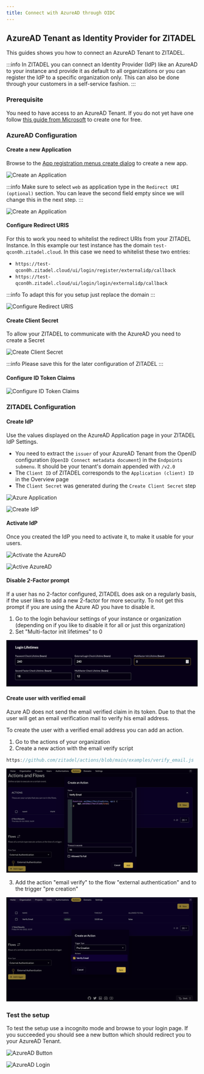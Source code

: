 ```yaml
---
title: Connect with AzureAD through OIDC
---
```


## AzureAD Tenant as Identity Provider for ZITADEL

This guides shows you how to connect an AzureAD Tenant to ZITADEL.

:::info
In ZITADEL you can connect an Identity Provider (IdP) like an AzureAD to your instance and provide it as default to all organizations or you can register the IdP to a specific organization only. This can also be done through your customers in a self-service fashion.
:::

### Prerequisite

You need to have access to an AzureAD Tenant. If you do not yet have one follow [this guide from Microsoft](https://docs.microsoft.com/en-us/azure/active-directory/develop/quickstart-create-new-tenant) to create one for free.

### AzureAD Configuration

#### Create a new Application

Browse to the [App registration menus create dialog](https://portal.azure.com/#view/Microsoft_AAD_RegisteredApps/CreateApplicationBlade/quickStartType~/null/isMSAApp~/false) to create a new app.

![Create an Application](/img/guides/azure_app_register.png)

:::info
Make sure to select `web` as application type in the `Redirect URI (optional)` section.
You can leave the second field empty since we will change this in the next step.
:::

![Create an Application](/img/guides/azure_app.png)

#### Configure Redirect URIS

For this to work you need to whitelist the redirect URIs from your ZITADEL Instance.
In this example our test instance has the domain `test-qcon0h.zitadel.cloud`. In this case we need to whitelist these two entries:

- `https://test-qcon0h.zitadel.cloud/ui/login/register/externalidp/callback`
- `https://test-qcon0h.zitadel.cloud/ui/login/login/externalidp/callback`

:::info
To adapt this for you setup just replace the domain
:::

![Configure Redirect URIS](/img/guides/azure_app_redirects.png)

#### Create Client Secret

To allow your ZITADEL to communicate with the AzureAD you need to create a Secret

![Create Client Secret](/img/guides/azure_app_secrets.png)

:::info
Please save this for the later configuration of ZITADEL
:::

#### Configure ID Token Claims

![Configure ID Token Claims](/img/guides/azure_app_token.png)

### ZITADEL Configuration

#### Create IdP

Use the values displayed on the AzureAD Application page in your ZITADEL IdP Settings.

- You need to extract the `issuer` of your AzureAD Tenant from the OpenID configuration (`OpenID Connect metadata document`) in the `Endpoints submenu`. It should be your tenant's domain appended with `/v2.0`
- The `Client ID` of ZITADEL corresponds to the `Application (client) ID` in the Overview page
- The `Client Secret` was generated during the `Create Client Secret` step

![Azure Application](/img/guides/azure_app.png)

![Create IdP](/img/guides/azure_zitadel_settings.png)

#### Activate IdP

Once you created the IdP you need to activate it, to make it usable for your users.

![Activate the AzureAD](/img/guides/azure_zitadel_activate.png)

![Active AzureAD](/img/guides/azure_zitadel_active.png)

#### Disable 2-Factor prompt

If a user has no 2-factor configured, ZITADEL does ask on a regularly basis, if the user likes to add a new 2-factor for more security.
To not get this prompt if you are using the Azure AD you have to disable it.

1. Go to the login behaviour settings of your instance or organization (depending on if you like to disable it for all or just this organization)
2. Set "Multi-factor init lifetimes" to 0

![img.png](../../../static/img/guides/login_lifetimes.png)

#### Create user with verified email

Azure AD does not send the email verified claim in its token.
Due to that the user will get an email verification mail to verify his email address.

To create the user with a verified email address you can add an action.

1. Go to the actions of your organization
2. Create a new action with the email verify script

```js reference
https://github.com/zitadel/actions/blob/main/examples/verify_email.js
```

![img.png](../../../static/img/guides/action_email_verify.png)

3. Add the action "email verify" to the flow "external authentication" and to the trigger "pre creation"

![img.png](../../../static/img/guides/action_pre_creation_email_verify.png)

### Test the setup

To test the setup use a incognito mode and browse to your login page.
If you succeeded you should see a new button which should redirect you to your AzureAD Tenant.

![AzureAD Button](/img/guides/azure_zitadel_button.png)

![AzureAD Login](/img/guides/azure_login.png)
